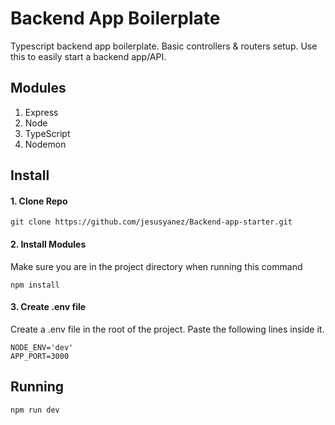 # Backend App Boilerplate
Typescript backend app boilerplate. Basic controllers & routers setup.
Use this to easily start a backend app/API.

## Modules
1. Express
2. Node
3. TypeScript
4. Nodemon

## Install
#### 1. Clone Repo
```
git clone https://github.com/jesusyanez/Backend-app-starter.git
```
#### 2. Install Modules
Make sure you are in the project directory when running this command
```
npm install
```
#### 3. Create .env file
Create a .env file in the root of the project. Paste the following lines inside it.
```
NODE_ENV='dev'
APP_PORT=3000
```
## Running
```
npm run dev
```
